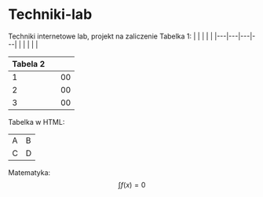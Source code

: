 # Techniki-lab
Techniki internetowe lab, projekt na zaliczenie
Tabelka 1:
|   |   |   |   |
|---|---|---|---|
|   |   |   |   |

| Tabela 2  |            |   |
|----------|:-------------:|------:|
| 1 |   | 00 |
| 2 |   | 00 |
| 3 |   | 00 |
    
Tabelka w HTML:
<table>
  <tr><td>A <td>B
  <tr><td>C <td>D
</table>

Matematyka:
$$ \int f(x)=0 $$
  
